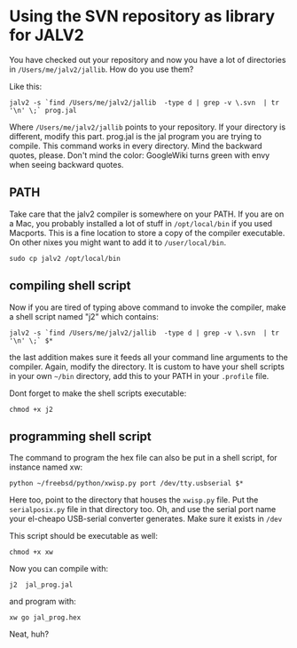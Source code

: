 # Using the SVN repository as library for JALV2 #

You have checked out your repository and now you have a lot of directories in `/Users/me/jalv2/jallib`. How do you use them?

Like this:

```
jalv2 -s `find /Users/me/jalv2/jallib  -type d | grep -v \.svn  | tr '\n' \;` prog.jal
```
Where `/Users/me/jalv2/jallib` points to your repository. If your directory is different, modify this part. prog.jal is the jal program you are trying to compile. This command works in every directory. Mind the backward quotes, please. Don't mind the color: GoogleWiki turns green with envy when seeing backward quotes.


## PATH ##

Take care that the jalv2 compiler is somewhere on your PATH. If you are on a Mac, you probably installed a lot of stuff in `/opt/local/bin` if you used Macports. This is a fine location to store a copy of the compiler executable. On other nixes you might want to add it to `/user/local/bin`.

`sudo cp jalv2 /opt/local/bin`

## compiling shell script ##

Now if you are tired of typing above command to invoke the compiler, make a shell script named "j2" which contains:
```
jalv2 -s `find /Users/me/jalv2/jallib  -type d | grep -v \.svn  | tr '\n' \;` $*
```
the last addition makes sure it feeds all your command line arguments to the compiler. Again, modify the directory. It is custom to have your shell scripts in your own `~/bin` directory, add this to your PATH in your `.profile` file.

Dont forget to make the shell scripts executable:

`chmod +x j2`


## programming shell script ##


The command to program the hex file can also be put in a shell script, for instance named xw:

`python ~/freebsd/python/xwisp.py port /dev/tty.usbserial $*`

Here too, point to the directory that houses the `xwisp.py` file. Put the `serialposix.py` file in that directory too. Oh, and use the serial port name your el-cheapo USB-serial converter generates. Make sure it exists in `/dev`

This script should be executable as well:

`chmod +x xw`

Now you can compile with:

`j2  jal_prog.jal`

and program with:

`xw go jal_prog.hex`

Neat, huh?